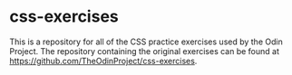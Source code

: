 # css-exercises

This is a repository for all of the CSS practice exercises used by the Odin Project. The repository containing the original exercises can be found at https://github.com/TheOdinProject/css-exercises.